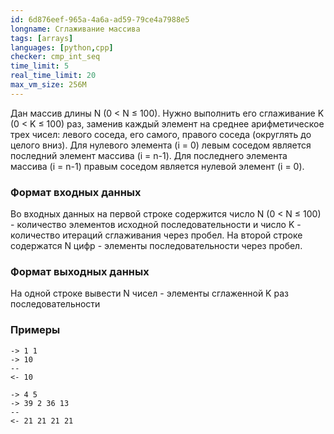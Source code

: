 ```yaml
---
id: 6d876eef-965a-4a6a-ad59-79ce4a7988e5
longname: Сглаживание массива
tags: [arrays]
languages: [python,cpp]
checker: cmp_int_seq
time_limit: 5
real_time_limit: 20
max_vm_size: 256M
---
```


Дан массив длины N (0 < N ≤ 100). Нужно выполнить его сглаживание K (0 < K ≤ 100) раз, заменив каждый элемент на
среднее арифметическое трех чисел: левого соседа, его самого, правого соседа (округлять до целого вниз).
Для нулевого элемента (i = 0) левым соседом является последний элемент массива (i = n-1).
Для последнего элемента массива (i = n-1) правым соседом является нулевой элемент (i = 0).

### Формат входных данных

Во входных данных на первой строке содержится число N (0 < N ≤ 100) - количество элементов исходной последовательности и
число K - количество итераций сглаживания через пробел.
На второй строке содержатся N цифр - элементы последовательности через пробел.

### Формат выходных данных

На одной строке вывести N чисел - элементы сглаженной K раз последовательности

### Примеры

```
-> 1 1
-> 10
--
<- 10
```

```
-> 4 5
-> 39 2 36 13
--
<- 21 21 21 21
```
